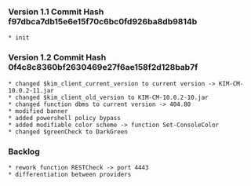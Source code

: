 ### Version 1.1 Commit Hash f97dbca7db15e6e15f70c6bc0fd926ba8db9814b

    * init

### Version 1.2 Commit Hash 0f4c8c8360bf2630469e27f6ae158f2d128bab7f

    * changed $kim_client_current_version to current version -> KIM-CM-10.0.2-11.jar
    * changed $kim_client_old_version to KIM-CM-10.0.2-10.jar
    * changed function dbms to current version -> 404.80
    * modified banner
    * added powershell policy bypass
    * added modifiable color scheme -> function Set-ConsoleColor
    * changed $greenCheck to DarkGreen

### Backlog

    * rework function RESTCheck -> port 4443
    * differentiation between providers